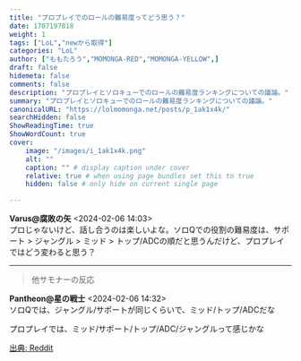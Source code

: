 ```yaml
---
title: "プロプレイでのロールの難易度ってどう思う？"
date: 1707197818
weight: 1
tags: ["LoL","newから取得"]
categories: "LoL"
author: ["ももたろう","MOMONGA-RED","MOMONGA-YELLOW",]
draft: false
hidemeta: false 
comments: false
description: "プロプレイとソロキューでのロールの難易度ランキングについての議論。"
summary: "プロプレイとソロキューでのロールの難易度ランキングについての議論。"
canonicalURL: "https://lolmomonga.net/posts/p_1ak1x4k/"
searchHidden: false
ShowReadingTime: true
ShowWordCount: true
cover:
    image: "/images/i_1ak1x4k.png"
    alt: ""
    caption: "" # display caption under cover
    relative: true # when using page bundles set this to true
    hidden: false # only hide on current single page

---
```

**Varus@腐敗の矢** <2024-02-06 14:03>  
プロじゃないけど、話し合うのは楽しいよな。ソロQでの役割の難易度は、サポート > ジャングル > ミッド > トップ/ADCの順だと思うんだけど、プロプレイではどう変わると思う？  

---

> 他サモナーの反応  

**Pantheon@星の戦士** <2024-02-06 14:32>  
ソロQでは、ジャングル/サポートが同じくらいで、ミッド/トップ/ADCだな

プロプレイでは、ミッド/サポート/トップ/ADC/ジャングルって感じかな




[出典: Reddit](https://www.reddit.com//r/leagueoflegends/comments/1ak1x4k/how_would_you_guys_rank_the_difficulty_of_the/)
